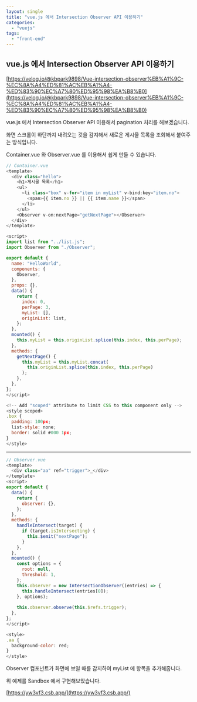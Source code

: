 ```yaml
---
layout: single
title: "vue.js 에서 Intersection Observer API 이용하기"
categories:
  - "vuejs"
tags:
  - "front-end"
---
```


## vue.js 에서 Intersection Observer API 이용하기

[https://velog.io/@kbpark9898/Vue-intersection-observer%EB%A1%9C-%EC%8A%A4%ED%81%AC%EB%A1%A4-%ED%83%90%EC%A7%80%ED%95%98%EA%B8%B0](https://velog.io/@kbpark9898/Vue-intersection-observer%EB%A1%9C-%EC%8A%A4%ED%81%AC%EB%A1%A4-%ED%83%90%EC%A7%80%ED%95%98%EA%B8%B0)

vue.js 에서 Intersection Observer API 이용해서 pagination 처리를 해보겠습니다.

화면 스크롤이 하단까지 내려오는 것을 감지해서 새로운 게시물 목록을 조회해서 붙여주는 방식입니다.

Container.vue 와 Observer.vue 를 이용해서 쉽게 만들 수 있습니다.

```javascript
// Container.vue
<template>
  <div class="hello">
    <h1>게시물 목록</h1>
    <ul>
      <li class="box" v-for="item in myList" v-bind:key="item.no">
        <span>{{ item.no }} || {{ item.name }}</span>
      </li>
    </ul>
    <Observer v-on:nextPage="getNextPage"></Observer>
  </div>
</template>

<script>
import list from "../list.js";
import Observer from "./Observer";

export default {
  name: "HelloWorld",
  components: {
    Observer,
  },
  props: {},
  data() {
    return {
      index: 0,
      perPage: 3,
      myList: [],
      originList: list,
    };
  },
  mounted() {
    this.myList = this.originList.splice(this.index, this.perPage);
  },
  methods: {
    getNextPage() {
      this.myList = this.myList.concat(
        this.originList.splice(this.index, this.perPage)
      );
    },
  },
};
</script>

<!-- Add "scoped" attribute to limit CSS to this component only -->
<style scoped>
.box {
  padding: 100px;
  list-style: none;
  border: solid #000 1px;
}
</style>
```

---

```javascript
// Observer.vue
<template>
  <div class="aa" ref="trigger">_</div>
</template>
<script>
export default {
  data() {
    return {
      observer: {},
    };
  },
  methods: {
    handleIntersect(target) {
      if (target.isIntersecting) {
        this.$emit("nextPage");
      }
    },
  },
  mounted() {
    const options = {
      root: null,
      threshold: 1,
    };
    this.observer = new IntersectionObserver((entries) => {
      this.handleIntersect(entries[0]);
    }, options);
    
    this.observer.observe(this.$refs.trigger);
  },
};
</script>

<style>
.aa {
  background-color: red;
}
</style>
```

Observer 컴포넌트가 화면에 보일 때를 감지하여 myList 에 항목을 추가해줍니다.

위 예제를 Sandbox 에서 구현해보았습니다.

[https://yw3vf3.csb.app/](https://yw3vf3.csb.app/)
